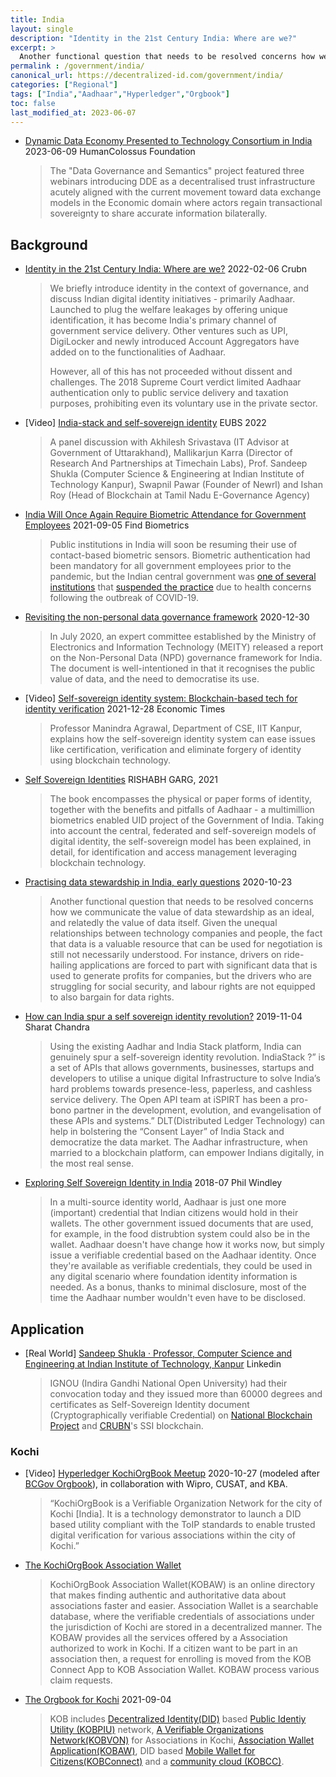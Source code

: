 ```yaml
---
title: India
layout: single
description: "Identity in the 21st Century India: Where are we?"
excerpt: >
  Another functional question that needs to be resolved concerns how we communicate the value of data stewardship as an ideal, and relatedly the value of data itself. Given the unequal relationships between technology companies and people, the fact that data is a valuable resource that can be used for negotiation is still not necessarily understood.
permalink : /government/india/
canonical_url: https://decentralized-id.com/government/india/
categories: ["Regional"]
tags: ["India","Aadhaar","Hyperledger","Orgbook"]
toc: false
last_modified_at: 2023-06-07
---
```


* [Dynamic Data Economy Presented to Technology Consortium in India](https://humancolossus.foundation/blog/dde-amp-hasgeek) 2023-06-09 HumanColossus Foundation
  > The "Data Governance and Semantics" project featured three webinars introducing DDE as a decentralised trust infrastructure acutely aligned with the current movement toward data exchange models in the Economic domain where actors regain transactional sovereignty to share accurate information bilaterally.

## Background

* [Identity in the 21st Century India: Where are we?](http://web.archive.org/web/20220207113647/https://www.crubn.com/_files/ugd/3e90e2_82e2de11e1194f1c93ed68c411d78564.pdf?index=true) 2022-02-06 Crubn
  > We briefly introduce identity in the context of governance, and discuss Indian digital identity initiatives - primarily Aadhaar. Launched to plug the welfare leakages by offering unique identification, it has become India's primary channel of government service delivery. Other ventures such as UPI, DigiLocker and newly introduced Account Aggregators have added on to the functionalities of Aadhaar.
  > 
  > However, all of this has not proceeded without dissent and challenges. The 2018 Supreme Court verdict limited Aadhaar authentication only to public service delivery and taxation purposes, prohibiting even its voluntary use in the private sector.
* [Video] [India-stack and self-sovereign identity](https://www.youtube.com/watch?v=of-iuDZpWuA) EUBS 2022
  > A panel discussion with Akhilesh Srivastava (IT Advisor at Government of Uttarakhand), Mallikarjun Karra (Director of Research And Partnerships at Timechain Labs), Prof. Sandeep Shukla (Computer Science & Engineering at Indian Institute of Technology Kanpur), Swapnil Pawar (Founder of Newrl) and Ishan Roy (Head of Blockchain at Tamil Nadu E-Governance Agency)
* [India Will Once Again Require Biometric Attendance for Government Employees](https://findbiometrics.com/india-will-once-again-require-biometric-attendance-government-employees-110505/) 2021-09-05 Find Biometrics
  > Public institutions in India will soon be resuming their use of contact-based biometric sensors. Biometric authentication had been mandatory for all government employees prior to the pandemic, but the Indian central government was [one of several institutions](https://findbiometrics.com/biometrics-news-hyderabad-punjab-join-governments-banning-fingerprint-based-biometrics-amid-fears-covid-19-030602/) that [suspended the practice](https://findbiometrics.com/authorities-in-pakistan-india-suspend-biometric-attendance-systems-over-covid-19-concerns-902281/) due to health concerns following the outbreak of COVID-19.
* [Revisiting the non-personal data governance framework](https://www.orfonline.org/expert-speak/data-development-revisiting-non-personal-data-governance-framework/) 2020-12-30
  > In July 2020, an expert committee established by the Ministry of Electronics and Information Technology (MEITY) released a report on the Non-Personal Data (NPD) governance framework for India. The document is well-intentioned in that it recognises the public value of data, and the need to democratise its use.
* [Video] [Self-sovereign identity system: Blockchain-based tech for identity verification](https://www.youtube.com/watch?v=Q7IhaY4eKEc) 2021-12-28 Economic Times
  > Professor Manindra Agrawal, Department of CSE, IIT Kanpur, explains how the self-sovereign identity system can ease issues like certification, verification and eliminate forgery of identity using blockchain technology.
* [Self Sovereign Identities](https://www.academia.edu/7401699/Self_Sovereign_Identities) RISHABH GARG, 2021
  > The book encompasses the physical or paper forms of identity, together with the benefits and pitfalls of Aadhaar - a multimillion biometrics enabled UID project of the Government of India. Taking into account the central, federated and self-sovereign models of digital identity, the self-sovereign model has been explained, in detail, for identification and access management leveraging blockchain technology. 
* [Practising data stewardship in India, early questions](https://www.adalovelaceinstitute.org/blog/practising-data-stewardship-in-india/) 2020-10-23
  > Another functional question that needs to be resolved concerns how we communicate the value of data stewardship as an ideal, and relatedly the value of data itself. Given the unequal relationships between technology companies and people, the fact that data is a valuable resource that can be used for negotiation is still not necessarily understood. For instance, drivers on ride-hailing applications are forced to part with significant data that is used to generate profits for companies, but the drivers who are struggling for social security, and labour rights are not equipped to also bargain for data rights.
* [How can India spur a self sovereign identity revolution?](https://community.nasscom.in/communities/emerging-tech/how-can-india-spur-a-self-sovereign-identity-revolution.html) 2019-11-04 Sharat Chandra
  > Using the existing Aadhar and India Stack platform, India can genuinely spur a self-sovereign identity revolution. IndiaStack ?” is a set of APIs that allows governments, businesses, startups and developers to utilise a unique digital Infrastructure to solve India’s hard problems towards presence-less, paperless, and cashless service delivery. The Open API team at iSPIRT has been a pro-bono partner in the development, evolution, and evangelisation of these APIs and systems.” DLT(Distributed Ledger Technology) can help in bolstering the “Consent Layer” of India Stack and democratize the data market. The Aadhar infrastructure, when married to a blockchain platform, can empower Indians digitally, in the most real sense.
* [Exploring Self Sovereign Identity in India](https://www.windley.com/archives/2018/07/exploring_self-sovereign_identity_in_india.shtml) 2018-07 Phil Windley
  >  In a multi-source identity world, Aadhaar is just one more (important) credential that Indian citizens would hold in their wallets. The other government issued documents that are used, for example, in the food distrubtion system could also be in the wallet. Aadhaar doesn't have change how it works now, but simply issue a verifiable credential based on the Aadhaar identity. Once they're available as verifiable credentials, they could be used in any digital scenario where foundation identity information is needed. As a bonus, thanks to minimal disclosure, most of the time the Aadhaar number wouldn't even have to be disclosed. 

## Application
* [Real World] [Sandeep Shukla · Professor, Computer Science and Engineering at Indian Institute of Technology, Kanpur](https://www.linkedin.com/feed/update/urn:li:ugcPost:6924705964537389056/) Linkedin
  > IGNOU (Indira Gandhi National Open University) had their convocation today and they issued more than 60000 degrees and certificates as Self-Sovereign Identity document (Cryptographically verifiable Credential) on [National Blockchain Project](https://www.linkedin.com/company/national-blockchain-project/) and [CRUBN](https://www.linkedin.com/company/crubn/)'s SSI blockchain.

### Kochi

* [Video] [Hyperledger KochiOrgBook Meetup](https://www.youtube.com/watch?v=HU0zXKiFYD0) 2020-10-27 (modeled after [BCGov Orgbook](https://www.orgbook.gov.bc.ca/search)), in collaboration with Wipro, CUSAT, and KBA.
  > “KochiOrgBook is a Verifiable Organization Network for the city of Kochi [India]. It is a technology demonstrator to launch a DID based utility compliant with the ToIP standards to enable trusted digital verification for various associations within the city of Kochi.”
* [The KochiOrgBook Association Wallet](https://hyperledgerkochi.github.io/KOBAW/)
  > KochiOrgBook Association Wallet(KOBAW) is an online directory that makes finding authentic and authoritative data about associations faster and easier. Association Wallet is a searchable database, where the verifiable credentials of associations under the jurisdiction of Kochi are stored in a decentralized manner. The KOBAW provides all the services offered by a Association authorized to work in Kochi. If a citizen want to be part in an association then, a request for enrolling is moved from the KOB Connect App to KOB Association Wallet. KOBAW process various claim requests.
* [The Orgbook for Kochi](https://github.com/hyperledgerkochi/KochiOrgBook) 2021-09-04
  > KOB includes [Decentralized Identity(DID)](docs/gf_controlled/glossary.md#did-decentralized-identifier) based [Public Identiy Utility (KOBPIU)](docs/gf_info/sub_projects.md#kochiorgbook-public-identity-utility-kobpiu) network, [A Verifiable Organizations Network(KOBVON)](docs/gf_info/sub_projects.md#kobvon) for Associations in Kochi, [Association Wallet Application(KOBAW)](docs/gf_info/sub_projects.md#kochiorgbook-association-wallet-kobaw), DID based [Mobile Wallet for Citizens(KOBConnect)](docs/gf_info/sub_projects.md#kobconnect) and a [community cloud (KOBCC)](docs/gf_info/sub_projects.md#kochiorgbook-community-cloud-kobcc). 

